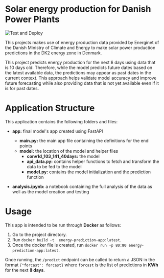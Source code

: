 # Solar energy production for Danish Power Plants

![Test and Deploy](https://github.com/KarimAlaaElDine/solar-energy-pred/actions/workflows/docker-push-image.yml/badge.svg)

This projects makes use of energy production data provided by Energinet of the Danish Ministry of Climate and Energy to make solar power production predictions in the DK2 energy zone in Denmark. 

This project predicts energy production for the next 8 days using data that is 10 days old. Therefore, while the model predicts future dates based on the latest available data, the predictions may appear as past dates in the current context. This approach helps validate model accuracy and improve future forecasting while also providing data that is not yet available even if it is for past dates.

# Application Structure

This application contains the following folders and files:

 - **app:**  final model's app created using FastAPI
    - **main.py:** the main app file containing the definitions for the end points
    - **model:** the location of the model and helper files
        - **conv1d_103_141_40days:** the model
        - **api_data.py:** contains helper functions to fetch and transform the data to be fed to the model
        - **model.py:** contains the model initialization and the prediction function

- **analysis.ipynb:** a notebook containing the full analysis of the data as well as the model creation and testing

# Usage

This app is intended to be run through **Docker** as follows:

 1. Go to the project directory. 
 2. Run `docker build -t  energy-prediction-app:latest`.
 3. Once the docker file is created, run `docker run -p 80:80 energy-prediction-app:latest`.

Once running, the `/predict` endpoint can be called to return a JSON in the format `{"forcast": forcast}` where `forcast` is the list of predictions in **KWh** for the next **8 days**.
